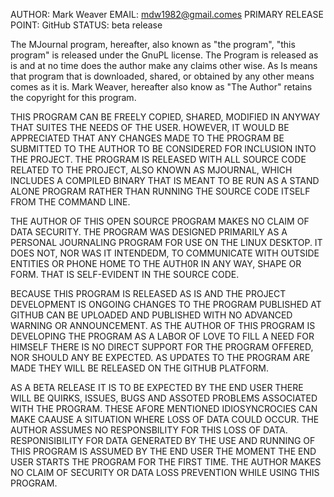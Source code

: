 AUTHOR: Mark Weaver
EMAIL: mdw1982@gmail.comes
PRIMARY RELEASE POINT: GitHub
STATUS: beta release

The MJournal program, hereafter, also known as "the program", "this program" is released under the GnuPL license. The Program is released as is and at no time does the author make any claims other wise. As Is means that program that is downloaded, shared, or obtained by any other means comes as it is. Mark Weaver, hereafter also know as "The Author" retains the copyright for this program.

THIS PROGRAM CAN BE FREELY COPIED, SHARED, MODIFIED IN ANYWAY THAT SUITES THE NEEDS OF THE USER. HOWEVER, IT WOULD BE APPRECIATED THAT ANY CHANGES MADE TO THE PROGRAM BE SUBMITTED TO THE AUTHOR TO BE CONSIDERED FOR INCLUSION INTO THE PROJECT. THE PROGRAM IS RELEASED WITH ALL SOURCE CODE RELATED TO THE PROJECT, ALSO KNOWN AS MJOURNAL, WHICH INCLUDES A COMPILED BINARY THAT IS MEANT TO BE RUN AS A STAND ALONE PROGRAM RATHER THAN RUNNING THE SOURCE CODE ITSELF FROM THE COMMAND LINE.

THE AUTHOR OF THIS OPEN SOURCE PROGRAM MAKES NO CLAIM OF DATA SECURITY. THE PROGRAM WAS DESIGNED PRIMARILY AS A PERSONAL JOURNALING PROGRAM FOR USE ON THE LINUX DESKTOP. IT DOES NOT, NOR WAS IT INTENDEDM, TO COMMUNICATE WITH OUTSIDE ENTITIES OR PHONE HOME TO THE AUTH0R IN ANY WAY, SHAPE OR FORM. THAT IS SELF-EVIDENT IN THE SOURCE CODE.

BECAUSE THIS PROGRAM IS RELEASED AS IS AND THE PROJECT DEVELOPMENT IS ONGOING CHANGES TO THE PROGRAM PUBLISHED AT GITHUB CAN BE UPLOADED AND PUBLISHED WITH NO ADVANCED WARNING OR ANNOUNCEMENT. AS THE AUTHOR OF THIS PROGRAM IS DEVELOPING THE PROGRAM AS A LABOR OF LOVE TO FILL A NEED FOR HIMSELF THERE IS NO DIRECT SUPPORT FOR THE PROGRAM OFFERED, NOR SHOULD ANY BE EXPECTED. AS UPDATES TO THE PROGRAM ARE MADE THEY WILL BE RELEASED ON THE GITHUB PLATFORM.

AS A BETA RELEASE IT IS TO BE EXPECTED BY THE END USER THERE WILL BE QUIRKS, ISSUES, BUGS AND ASSOTED PROBLEMS ASSOCIATED WITH THE PROGRAM. THESE AFORE MENTIONED IDIOSYNCROCIES CAN MAKE CAAUSE A SITUATION WHERE LOSS OF DATA COULD OCCUR. THE AUTHOR ASSUMES NO RESPONSBILITY FOR THIS LOSS OF DATA. RESPONISIBILITY FOR DATA GENERATED BY THE USE AND RUNNING OF THIS PROGRAM IS ASSUMED BY THE END USER THE MOMENT THE END USER STARTS THE PROGRAM FOR THE FIRST TIME. THE AUTHOR MAKES NO CLAIM OF SECURITY OR DATA LOSS PREVENTION WHILE USING THIS PROGRAM.
